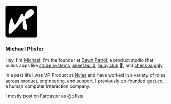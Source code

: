 [![Michael Pfister Logo](gh.png)](https://pfista.com)

### Michael Pfister

Hey, I'm [Michael](https://michaelpfister.com). I'm the founder at [Dawn Patrol](https://github.com/dawn-patrol-llc), a product studio that builds apps like [stride.systems](https://stride.systems), [skeet.build](https://skeet.build), [buoy.club](https://buoy.club) 🛟, and [check.supply](https://check.supply).

In a past life I was VP Product at [Nylas](nylas.com) and have worked in a variety of roles across product, engineering, and support. I previously co-founded [gest.co](gest.co), a human computer interaction company.

I mostly post on Farcaster as [@pfista](https://warpcast.com/pfista)
